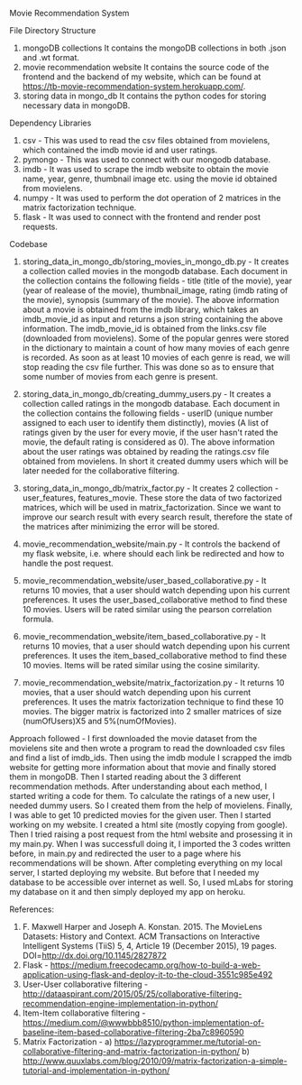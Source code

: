 Movie Recommendation System

File Directory Structure
1. mongoDB collections
    It contains the mongoDB collections in both .json and .wt format.
2. movie recommendation website
    It contains the source code of the frontend and the backend of my website, which can be found at https://tb-movie-recommendation-system.herokuapp.com/.
3. storing data in mongo_db
    It contains the python codes for storing necessary data in mongoDB.
    
Dependency Libraries
1. csv - 
    This was used to read the csv files obtained from movielens, which contained the imdb movie id and user ratings.
2. pymongo - 
    This was used to connect with our mongodb database.
3. imdb - 
    It was used to scrape the imdb website to obtain the movie name, year, genre, thumbnail image etc. using the movie id obtained from movielens.
4. numpy - 
    It was used to perform the dot operation of 2 matrices in the matrix factorization technique.
5. flask - 
    It was used to connect with the frontend and render post requests.
    
Codebase
1. storing_data_in_mongo_db/storing_movies_in_mongo_db.py - 
    It creates a collection called movies in the mongodb database. Each document in the collection contains the following fields - title (title of the movie), year (year of realease of the movie), thumbnail_image, rating (imdb rating of the movie), synopsis (summary of the movie). The above information about a movie is obtained from the imdb library, which takes an imdb_movie_id as input and returns a json string containing the above information. The imdb_movie_id is obtained from the links.csv file (downloaded from movielens). Some of the popular genres were stored in the dictionary to maintain a count of how many movies of each genre is recorded. As soon as at least 10 movies of each genre is read, we will stop reading the csv file further. This was done so as to ensure that some number of movies from each genre is present.

2. storing_data_in_mongo_db/creating_dummy_users.py - 
    It creates a collection called ratings in the mongodb database. Each document in the collection contains the following fields - userID (unique number assigned to each user to identify them distinctly), movies (A list of ratings given by the user for every movie, if the user hasn't rated the movie, the default rating is considered as 0). The above information about the user ratings was obtained by reading the ratings.csv file obtained from movielens. In short it created dummy users which will be later needed for the collaborative filtering.
    
3. storing_data_in_mongo_db/matrix_factor.py - 
    It creates 2 collection - user_features, features_movie. These store the data of two factorized matrices, which will be used in matrix_factorization. Since we want to improve our search result with every search result, therefore the state of the matrices after minimizing the error will be stored.

4. movie_recommendation_website/main.py - 
    It controls the backend of my flask website, i.e. where should each link be redirected and how to handle the post request.

5. movie_recommendation_website/user_based_collaborative.py - 
    It returns 10 movies, that a user should watch depending upon his current preferences. It uses the user_based_collaborative method to find these 10 movies. Users will be rated similar using the pearson correlation formula.

6. movie_recommendation_website/item_based_collaborative.py - 
    It returns 10 movies, that a user should watch depending upon his current preferences. It uses the item_based_collaborative method to find these 10 movies. Items will be rated similar using the cosine similarity.
    
7. movie_recommendation_website/matrix_factorization.py - 
    It returns 10 movies, that a user should watch depending upon his current preferences. It uses the matrix factorization technique to find these 10 movies. The bigger matrix is factorized into 2 smaller matrices of size (numOfUsers)X5 and 5%(numOfMovies).

Approach followed - 
I first downloaded the movie dataset from the movielens site and then wrote a program to read the downloaded csv files and find a list of imdb_ids. Then using the imdb module I scrapped the imdb website for getting more information about that movie and finally stored them in mongoDB. Then I started reading about the 3 different recommendation methods. After understanding about each method, I started writing a code for them. To calculate the ratings of a new user, I needed dummy users. So I created them from the help of movielens. Finally, I was able to get 10 predicted movies for the given user. Then I started working on my website. I created a html site (mostly copying from google). Then I tried raising a post request from the html website and prosessing it in my main.py. When I was successfull doing it, I imported the 3 codes written before, in main.py and redirected the user to a page where his recommendations will be shown.
After completing everything on my local server, I started deploying my website. But before that I needed my database to be accessible over internet as well. So, I used mLabs for storing my database on it and then simply deployed my app on heroku.

References:
1. F. Maxwell Harper and Joseph A. Konstan. 2015. The MovieLens Datasets: History and Context. ACM Transactions on Interactive Intelligent Systems (TiiS) 5, 4, Article 19 (December 2015), 19 pages. DOI=http://dx.doi.org/10.1145/2827872
2. Flask - https://medium.freecodecamp.org/how-to-build-a-web-application-using-flask-and-deploy-it-to-the-cloud-3551c985e492 
3. User-User collaborative filtering - http://dataaspirant.com/2015/05/25/collaborative-filtering-recommendation-engine-implementation-in-python/
4. Item-Item collaborative filtering - https://medium.com/@wwwbbb8510/python-implementation-of-baseline-item-based-collaborative-filtering-2ba7c8960590
5. Matrix Factorization - a) https://lazyprogrammer.me/tutorial-on-collaborative-filtering-and-matrix-factorization-in-python/
                          b) http://www.quuxlabs.com/blog/2010/09/matrix-factorization-a-simple-tutorial-and-implementation-in-python/

